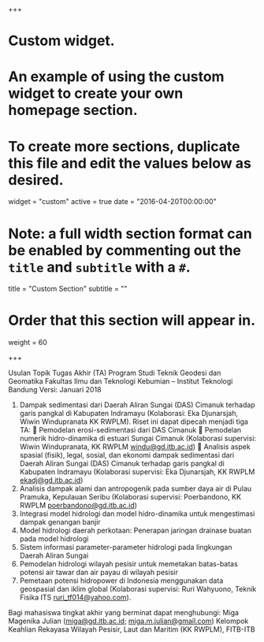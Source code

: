 +++
# Custom widget.
# An example of using the custom widget to create your own homepage section.
# To create more sections, duplicate this file and edit the values below as desired.
widget = "custom"
active = true
date = "2016-04-20T00:00:00"

# Note: a full width section format can be enabled by commenting out the `title` and `subtitle` with a `#`.
title = "Custom Section"
subtitle = ""

# Order that this section will appear in.
weight = 60

+++

Usulan Topik Tugas Akhir (TA) 
Program Studi Teknik Geodesi dan Geomatika
Fakultas Ilmu dan Teknologi Kebumian – Institut Teknologi Bandung
Versi: Januari 2018

1.	Dampak sedimentasi dari Daerah Aliran Sungai (DAS) Cimanuk terhadap garis pangkal di Kabupaten Indramayu (Kolaborasi: Eka Djunarsjah, Wiwin Windupranata KK RWPLM). Riset ini dapat dipecah menjadi tiga TA:
	Pemodelan erosi-sedimentasi dari DAS Cimanuk 
	Pemodelan numerik hidro-dinamika di estuari Sungai Cimanuk (Kolaborasi supervisi: Wiwin Windupranata, KK RWPLM windu@gd.itb.ac.id)
	Analisis aspek spasial (fisik), legal, sosial, dan ekonomi dampak sedimentasi dari Daerah Aliran Sungai (DAS) Cimanuk terhadap garis pangkal di Kabupaten Indramayu (Kolaborasi supervisi: Eka Djunarsjah, KK RWPLM ekadj@gd.itb.ac.id)
2.	Analisis dampak alami dan antropogenik pada sumber daya air di Pulau Pramuka, Kepulauan Seribu (Kolaborasi supervisi: Poerbandono, KK RWPLM poerbandono@gd.itb.ac.id)
3.	Integrasi model hidrologi dan model hidro-dinamika untuk mengestimasi dampak genangan banjir 
4.	Model hidrologi daerah perkotaan: Penerapan jaringan drainase buatan pada model hidrologi
5.	Sistem informasi parameter-parameter hidrologi pada lingkungan Daerah Aliran Sungai
6.	Pemodelan hidrologi wilayah pesisir untuk memetakan batas-batas potensi air tawar dan air payau di wilayah pesisir
7.	Pemetaan potensi hidropower di Indonesia menggunakan data geospasial dan iklim global (Kolaborasi supervisi: Ruri Wahyuono, Teknik Fisika ITS ruri_tf014@yahoo.com).

Bagi mahasiswa tingkat akhir yang berminat dapat menghubungi:
Miga Magenika Julian (miga@gd.itb.ac.id; miga.m.julian@gmail.com)
Kelompok Keahlian Rekayasa Wilayah Pesisir, Laut dan Maritim (KK RWPLM), FITB-ITB

